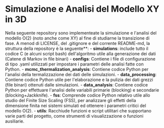 # Simulazione e Analisi del Modello XY in 3D
Nella seguente repository sono implementeate la simulazione e l'analisi del modello O(2) (noto anche come XY) al fine di studiarne la transizione di fase.
A menod di LICENSE, del .gitignore e del corrente README-md, la struttura della repository è la seguente**: 
    - **simulations**: include tutto il codice C (e alcuni script bash) dell'algoritmo utile alla generazione dei dati (Catene di Markov in file binari)
    - **configs**: Contiene i file di configurazione di tipo .yaml utilizzati per impostare i parametri delle analisi fatte con Python.
    - **mcmc_thermalization_analysis**: Contiene codice Python per l'analisi della termalizzazione dei dati delle simulazioni.
    - **data_processing**: Contiene codice Python utile per l'elaborazione e la pulizia dei dati grezzi (file binari) ottenuti dalle simulazioni.
    - **data_analysis**: Contiene codice Python per effettuare l'analisi delle variabili primarie (blocking) e secondarie (blocking+Jackknife).
    - **fss**: Comprende codice Python relativo utile allo studio del Finite Size Scaling (FSS), per analizzare gli effetti della dimensione finita nei sistemi simulati ed ottenere i parametri critici del modello O(2).
    - **utils**: Racchiude funzioni e script utilitari che supportano varie parti del progetto, come strumenti di visualizzazione o funzioni ausiliarie.
